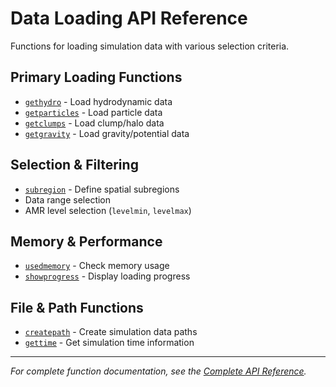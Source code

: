 # Data Loading API Reference

Functions for loading simulation data with various selection criteria.

## Primary Loading Functions

- [`gethydro`](@ref) - Load hydrodynamic data
- [`getparticles`](@ref) - Load particle data
- [`getclumps`](@ref) - Load clump/halo data
- [`getgravity`](@ref) - Load gravity/potential data

## Selection & Filtering

- [`subregion`](@ref) - Define spatial subregions
- Data range selection
- AMR level selection (`levelmin`, `levelmax`)

## Memory & Performance

- [`usedmemory`](@ref) - Check memory usage
- [`showprogress`](@ref) - Display loading progress

## File & Path Functions

- [`createpath`](@ref) - Create simulation data paths
- [`gettime`](@ref) - Get simulation time information

---
*For complete function documentation, see the [Complete API Reference](../api.md).*
